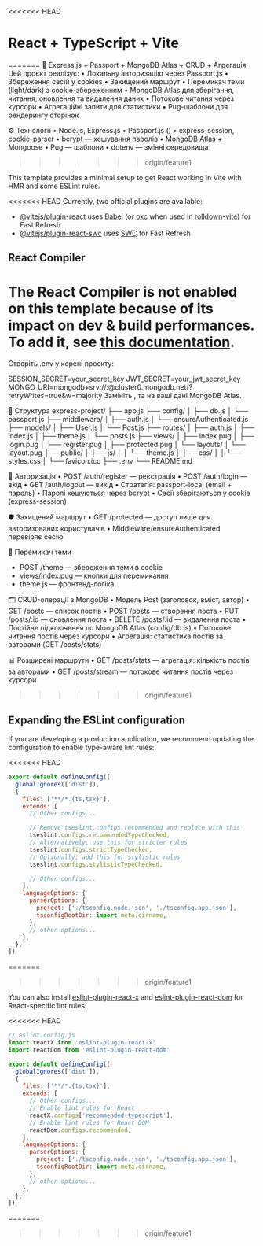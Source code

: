 <<<<<<< HEAD
# React + TypeScript + Vite
=======
🔐 Express.js + Passport + MongoDB Atlas + CRUD + Агрегація
Цей проєкт реалізує:
• 	Локальну авторизацію через Passport.js
• 	Збереження сесій у cookies
• 	Захищений маршрут 
• 	Перемикач теми (light/dark) з cookie-збереженням
• 	MongoDB Atlas для зберігання, читання, оновлення та видалення даних
• 	Потокове читання через курсори
• 	Агрегаційні запити для статистики
• 	Pug-шаблони для рендерингу сторінок

⚙️ Технології
• 	Node.js, Express.js
• 	Passport.js ()
• 	express-session, cookie-parser
• 	bcrypt — хешування паролів
• 	MongoDB Atlas + Mongoose
• 	Pug — шаблони
• 	dotenv — змінні середовища
>>>>>>> origin/feature1

This template provides a minimal setup to get React working in Vite with HMR and some ESLint rules.

<<<<<<< HEAD
Currently, two official plugins are available:

- [@vitejs/plugin-react](https://github.com/vitejs/vite-plugin-react/blob/main/packages/plugin-react) uses [Babel](https://babeljs.io/) (or [oxc](https://oxc.rs) when used in [rolldown-vite](https://vite.dev/guide/rolldown)) for Fast Refresh
- [@vitejs/plugin-react-swc](https://github.com/vitejs/vite-plugin-react/blob/main/packages/plugin-react-swc) uses [SWC](https://swc.rs/) for Fast Refresh

## React Compiler

The React Compiler is not enabled on this template because of its impact on dev & build performances. To add it, see [this documentation](https://react.dev/learn/react-compiler/installation).
=======
Створіть .env у корені проєкту:

SESSION_SECRET=your_secret_key
JWT_SECRET=your_jwt_secret_key
MONGO_URI=mongodb+srv://<username>:<password>@cluster0.mongodb.net/<dbname>?retryWrites=true&w=majority
Замініть <username>, <password> та <dbname> на ваші дані MongoDB Atlas.

📁 Структура
express-project/
├── app.js
├── config/
│   ├── db.js
│   └── passport.js
├── middleware/
│   ├── auth.js
│   └── ensureAuthenticated.js
├── models/
│   ├── User.js
│   └── Post.js
├── routes/
│   ├── auth.js
│   ├── index.js
│   ├── theme.js
│   └── posts.js
├── views/
│   ├── index.pug
│   ├── login.pug
│   ├── register.pug
│   ├── protected.pug
│   └── layouts/
│       └── layout.pug
├── public/
│   ├── js/
│   │   └── theme.js
│   ├── css/
│   │   └── styles.css
│   └── favicon.ico
├── .env
└── README.md


🔑 Авторизація
•   POST /auth/register  — реєстрація
•   POST /auth/login — вхід
•   GET /auth/logout  — вихід
• 	Стратегія: passport-local (email + пароль)
• 	Паролі хешуються через bcrypt
• 	Сесії зберігаються у cookie (express-session)

🛡️ Захищений маршрут
• 	GET /protected  — доступ лише для авторизованих користувачів
• 	Middleware/ensureAuthenticated перевіряє сесію

🎨 Перемикач теми
- POST /theme — збереження теми в cookie
- views/index.pug — кнопки для перемикання
- theme.js — фронтенд-логіка

🗂️ CRUD-операції з MongoDB
• 	Модель Post (заголовок, вміст, автор)
• 	GET /posts — список постів
• 	POST /posts — створення поста
• 	PUT /posts/:id — оновлення поста
• 	DELETE /posts/:id — видалення поста
• 	Постійне підключення до MongoDB Atlas (config/db.js)
• 	Потокове читання постів через курсори
• 	Агрегація: статистика постів за авторами (GET /posts/stats)

📊 Розширені маршрути
• 	GET /posts/stats — агрегація: кількість постів за авторами
• 	GET /posts/stream — потокове читання постів через курсори







>>>>>>> origin/feature1

## Expanding the ESLint configuration

If you are developing a production application, we recommend updating the configuration to enable type-aware lint rules:

<<<<<<< HEAD
```js
export default defineConfig([
  globalIgnores(['dist']),
  {
    files: ['**/*.{ts,tsx}'],
    extends: [
      // Other configs...

      // Remove tseslint.configs.recommended and replace with this
      tseslint.configs.recommendedTypeChecked,
      // Alternatively, use this for stricter rules
      tseslint.configs.strictTypeChecked,
      // Optionally, add this for stylistic rules
      tseslint.configs.stylisticTypeChecked,

      // Other configs...
    ],
    languageOptions: {
      parserOptions: {
        project: ['./tsconfig.node.json', './tsconfig.app.json'],
        tsconfigRootDir: import.meta.dirname,
      },
      // other options...
    },
  },
])
```
=======
>>>>>>> origin/feature1

You can also install [eslint-plugin-react-x](https://github.com/Rel1cx/eslint-react/tree/main/packages/plugins/eslint-plugin-react-x) and [eslint-plugin-react-dom](https://github.com/Rel1cx/eslint-react/tree/main/packages/plugins/eslint-plugin-react-dom) for React-specific lint rules:

<<<<<<< HEAD
```js
// eslint.config.js
import reactX from 'eslint-plugin-react-x'
import reactDom from 'eslint-plugin-react-dom'

export default defineConfig([
  globalIgnores(['dist']),
  {
    files: ['**/*.{ts,tsx}'],
    extends: [
      // Other configs...
      // Enable lint rules for React
      reactX.configs['recommended-typescript'],
      // Enable lint rules for React DOM
      reactDom.configs.recommended,
    ],
    languageOptions: {
      parserOptions: {
        project: ['./tsconfig.node.json', './tsconfig.app.json'],
        tsconfigRootDir: import.meta.dirname,
      },
      // other options...
    },
  },
])
```
=======


>>>>>>> origin/feature1
